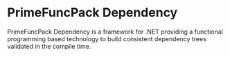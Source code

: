 # PrimeFuncPack Dependency
PrimeFuncPack Dependency is a framework for .NET providing a functional programming based technology to build consistent dependency trees validated in the compile time.
